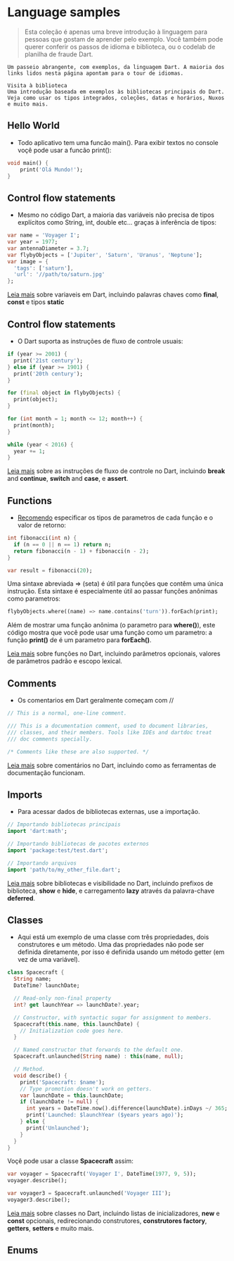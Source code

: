 # Language samples
> Esta coleção é apenas uma breve introdução à linguagem para pessoas que gostam de aprender pelo exemplo. Você também pode querer conferir os passos de idioma e biblioteca, ou o codelab de planilha de fraude Dart.

```Tour de idiomas
Um passeio abrangente, com exemplos, da linguagem Dart. A maioria dos links lidos nesta página apontam para o tour de idiomas.
```
```
Visita à biblioteca
Uma introdução baseada em exemplos às bibliotecas principais do Dart. Veja como usar os tipos integrados, coleções, datas e horários, Nuxos e muito mais.
```
## Hello World
- Todo aplicativo tem uma funcão main(). Para exibir textos no console voçê pode usar a funcão print():
```dart
void main() { 
    print('Olá Mundo!');
}
```
## Control flow statements
- Mesmo no código Dart, a maioria das variáveis não precisa de tipos explícitos como String, int, double etc... graças à inferência de tipos:
```dart
var name = 'Voyager I';
var year = 1977;
var antennaDiameter = 3.7;
var flybyObjects = ['Jupiter', 'Saturn', 'Uranus', 'Neptune'];
var image = {
  'tags': ['saturn'],
  'url': '//path/to/saturn.jpg'
};
```

[Leia mais](language-tour.md#variables) sobre variaveis em Dart, incluindo palavras chaves como **final**, **const** e tipos **static**

## Control flow statements
- O Dart suporta as instruções de fluxo de controle usuais:
```dart
if (year >= 2001) {
  print('21st century');
} else if (year >= 1901) {
  print('20th century');
}

for (final object in flybyObjects) {
  print(object);
}

for (int month = 1; month <= 12; month++) {
  print(month);
}

while (year < 2016) {
  year += 1;
}
```
[Leia mais](language-tour.md#control-flow-statements) sobre as instruções de fluxo de controle no Dart, incluindo **break** and **continue**, **switch** and **case**, e **assert**.

## Functions
- [Recomendo](effective-dart.md#design#types) especificar os tipos de parametros de cada função e o valor de retorno:
```dart
int fibonacci(int n) {
  if (n == 0 || n == 1) return n;
  return fibonacci(n - 1) + fibonacci(n - 2);
}

var result = fibonacci(20);
```
Uma sintaxe abreviada => (seta) é útil para funções que contêm uma única instrução. Esta sintaxe é especialmente útil ao passar funções anônimas como parametros:
```dart
flybyObjects.where((name) => name.contains('turn')).forEach(print);
```
Além de mostrar uma função anônima (o parametro para **where()**), este código mostra que você pode usar uma função como um parametro: a função **print()** de  é um parametro para **forEach()**.

[Leia mais](./language/language-tour.md#functions) sobre funções no Dart, incluindo parâmetros opcionais, valores de parâmetros padrão e escopo lexical.

## Comments
- Os comentarios em Dart geralmente começam com //
```dart
// This is a normal, one-line comment.

/// This is a documentation comment, used to document libraries,
/// classes, and their members. Tools like IDEs and dartdoc treat
/// doc comments specially.

/* Comments like these are also supported. */
```
[Leia mais](./language/language-tour#comments) sobre comentários no Dart, incluindo como as ferramentas de documentação funcionam.

## Imports
- Para acessar dados de bibliotecas externas, use a importação.
```dart
// Importando bibliotecas principais
import 'dart:math';

// Importando bibliotecas de pacotes externos
import 'package:test/test.dart';

// Importando arquivos
import 'path/to/my_other_file.dart';
```
[Leia mais](./language/language-tour#libraries-and-visibility) sobre bibliotecas e visibilidade no Dart, incluindo prefixos de biblioteca, **show** e **hide**, e carregamento **lazy** através da palavra-chave **deferred**.

## Classes
- Aqui está um exemplo de uma classe com três propriedades, dois construtores e um método. Uma das propriedades não pode ser definida diretamente, por isso é definida usando um método getter (em vez de uma variável).
```dart
class Spacecraft {
  String name;
  DateTime? launchDate;

  // Read-only non-final property
  int? get launchYear => launchDate?.year;

  // Constructor, with syntactic sugar for assignment to members.
  Spacecraft(this.name, this.launchDate) {
    // Initialization code goes here.
  }

  // Named constructor that forwards to the default one.
  Spacecraft.unlaunched(String name) : this(name, null);

  // Method.
  void describe() {
    print('Spacecraft: $name');
    // Type promotion doesn't work on getters.
    var launchDate = this.launchDate;
    if (launchDate != null) {
      int years = DateTime.now().difference(launchDate).inDays ~/ 365;
      print('Launched: $launchYear ($years years ago)');
    } else {
      print('Unlaunched');
    }
  }
}
```
Voçê pode usar a classe **Spacecraft** assim:
```dart
var voyager = Spacecraft('Voyager I', DateTime(1977, 9, 5));
voyager.describe();

var voyager3 = Spacecraft.unlaunched('Voyager III');
voyager3.describe();
```
[Leia mais](./language/language-tour#classes) sobre classes no Dart, incluindo listas de inicializadores, **new** e **const** opcionais, redirecionando construtores, **construtores factory**, **getters**, **setters** e muito mais.

## Enums